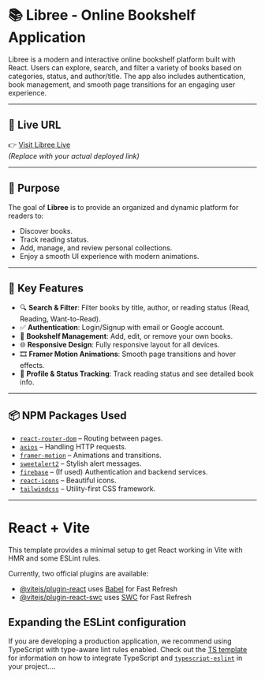 

# 📚 Libree - Online Bookshelf Application

Libree is a modern and interactive online bookshelf platform built with React. Users can explore, search, and filter a variety of books based on categories, status, and author/title. The app also includes authentication, book management, and smooth page transitions for an engaging user experience.

---

## 🔗 Live URL

👉 [Visit Libree Live](https://virtual-bookshelf-87634.web.app/)  
*(Replace with your actual deployed link)*

---

## 🎯 Purpose

The goal of **Libree** is to provide an organized and dynamic platform for readers to:

- Discover books.
- Track reading status.
- Add, manage, and review personal collections.
- Enjoy a smooth UI experience with modern animations.

---

## 🚀 Key Features

- 🔍 **Search & Filter**: Filter books by title, author, or reading status (Read, Reading, Want-to-Read).
- ✅ **Authentication**: Login/Signup with email or Google account.
- 📖 **Bookshelf Management**: Add, edit, or remove your own books.
- 🌐 **Responsive Design**: Fully responsive layout for all devices.
- 🎞 **Framer Motion Animations**: Smooth page transitions and hover effects.
- 🧠 **Profile & Status Tracking**: Track reading status and see detailed book info.

---

## 📦 NPM Packages Used

- [`react-router-dom`](https://www.npmjs.com/package/react-router-dom) – Routing between pages.
- [`axios`](https://www.npmjs.com/package/axios) – Handling HTTP requests.
- [`framer-motion`](https://www.npmjs.com/package/framer-motion) – Animations and transitions.
- [`sweetalert2`](https://www.npmjs.com/package/sweetalert2) – Stylish alert messages.
- [`firebase`](https://www.npmjs.com/package/firebase) – (If used) Authentication and backend services.
- [`react-icons`](https://www.npmjs.com/package/react-icons) – Beautiful icons.
- [`tailwindcss`](https://www.npmjs.com/package/tailwindcss) – Utility-first CSS framework.

---


# React + Vite

This template provides a minimal setup to get React working in Vite with HMR and some ESLint rules.

Currently, two official plugins are available:

- [@vitejs/plugin-react](https://github.com/vitejs/vite-plugin-react/blob/main/packages/plugin-react) uses [Babel](https://babeljs.io/) for Fast Refresh
- [@vitejs/plugin-react-swc](https://github.com/vitejs/vite-plugin-react/blob/main/packages/plugin-react-swc) uses [SWC](https://swc.rs/) for Fast Refresh

## Expanding the ESLint configuration

If you are developing a production application, we recommend using TypeScript with type-aware lint rules enabled. Check out the [TS template](https://github.com/vitejs/vite/tree/main/packages/create-vite/template-react-ts) for information on how to integrate TypeScript and [`typescript-eslint`](https://typescript-eslint.io) in your project....


